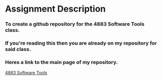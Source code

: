 # Assignment Description
### To create a github repository for the 4883 Software Tools class. 
### If you're reading this then you are already on my repository for said class. 
### Heres a link to the main page of my repository.
[4883 Software Tools](./https://github.com/ACHarrison32/4883-SoftwareTools-Harrison/tree/main)
